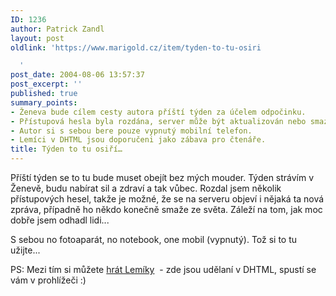 ```yaml
---
ID: 1236
author: Patrick Zandl
layout: post
oldlink: 'https://www.marigold.cz/item/tyden-to-tu-osiri

  '
post_date: 2004-08-06 13:57:37
post_excerpt: ''
published: true
summary_points:
- Ženeva bude cílem cesty autora příští týden za účelem odpočinku.
- Přístupová hesla byla rozdána, server může být aktualizován nebo smazán.
- Autor si s sebou bere pouze vypnutý mobilní telefon.
- Lemíci v DHTML jsou doporučeni jako zábava pro čtenáře.
title: Týden to tu osiří…
---
```


<p>
Příští týden se to tu bude muset obejít bez mých mouder. Týden strávím v Ženevě, budu nabírat sil a zdraví a tak vůbec. Rozdal jsem několik přístupových hesel, takže je možné, že se na serveru objeví i nějaká ta nová zpráva, případně ho někdo konečně smaže ze světa. Záleží na tom, jak moc dobře jsem odhadl lidi... </p>
<p>
S sebou no fotoaparát, no notebook, one mobil (vypnutý). Tož si to tu užijte...</p>
<p>
PS: Mezi tím si můžete <a href="http://snesorama.net/flash/lemmings/index.html">hrát Lemíky</a>  - zde jsou udělaní v DHTML, spustí se vám v prohlížeči :)</p>